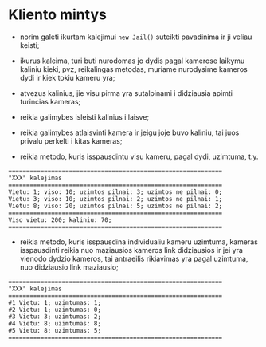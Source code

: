 # Kliento mintys

- norim galeti ikurtam kalejimui `new Jail()` suteikti pavadinima ir ji veliau keisti;

- ikurus kaleima, turi buti nurodomas jo dydis pagal kamerose laikymu kaliniu kieki, pvz, reikalingas metodas, muriame nurodysime kameros dydi ir kiek tokiu kameru yra;

- atvezus kalinius, jie visu pirma yra sutalpinami i didziausia apimti turincias kameras;

- reikia galimybes isleisti kalinius i laisve;

- reikia galimybes atlaisvinti kamera ir jeigu joje buvo kaliniu, tai juos privalu perkelti i kitas kameras;

- reikia metodo, kuris isspausdintu visu kameru, pagal dydi, uzimtuma, t.y.

```
============================================================
"XXX" kalejimas
============================================================
Vietu: 1; viso: 10; uzimtos pilnai: 3; uzimtos ne pilnai: 0;
Vietu: 3; viso: 10; uzimtos pilnai: 2; uzimtos ne pilnai: 1;
Vietu: 8; viso: 20; uzimtos pilnai: 5; uzimtos ne pilnai: 2;
============================================================
Viso vietu: 200; kaliniu: 70;
============================================================
```

- reikia metodo, kuris isspausdina individualiu kameru uzimtuma, kameras isspausdinti reikia nuo maziausios kameros link didziausios ir jei yra vienodo dydzio kameros, tai antraeilis rikiavimas yra pagal uzimtuma, nuo didziausio link maziausio;

```
============================================================
"XXX" kalejimas
============================================================
#1 Vietu: 1; uzimtumas: 1;
#2 Vietu: 1; uzimtumas: 0;
#3 Vietu: 3; uzimtumas: 2;
#4 Vietu: 8; uzimtumas: 8;
#5 Vietu: 8; uzimtumas: 5;
============================================================
```
